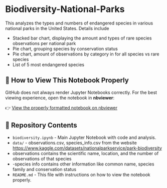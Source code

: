 # Biodiversity-National-Parks

This analyzes the types and numbers of endangered species in various national parks in the United States. Details include 
  - Stacked bar chart, displaying the amount and types of rare species observations per national park
  - Pie chart, grouping species by conservation status
  - Pie chart, amount of observations by category in for all species vs rare species
  - List of 5 most endangered species

## 📌 How to View This Notebook Properly

GitHub does not always render Jupyter Notebooks correctly. For the best viewing experience, open the notebook in **nbviewer**:

👉 [View the properly formatted notebook on nbviewer](https://nbviewer.jupyter.org/github/Ranjanirr/Biodiversity-National-Parks/blob/main/biodiversity.ipynb)

## 📂 Repository Contents

- `biodiversity.ipynb` - Main Jupyter Notebook with code and analysis.
- `data/` - observations.csv, species_info.csv from the website https://www.kaggle.com/datasets/nationalparkservice/park-biodiversity
- observations contains the scientific name, location, and the number of observations of that species
- -species info contains other information like common name, species family and conservation status
- `README.md` - This file with instructions on how to view the notebook properly.

